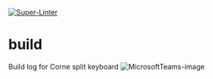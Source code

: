 [![Super-Linter](https://github.com/nobleascent/knowledge/actions/workflows/linter/badge.svg)](https://github.com/marketplace/actions/super-linter)

# build
Build log for Corne split keyboard
![MicrosoftTeams-image](https://user-images.githubusercontent.com/25895859/212705162-e11afc6c-fc0a-42af-b3bc-23ed148cdae4.png)
